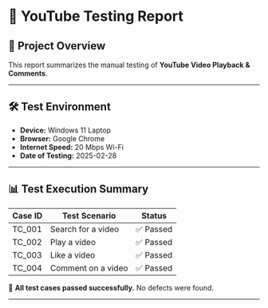 # 📝 YouTube Testing Report  

## 📌 Project Overview  
This report summarizes the manual testing of **YouTube Video Playback & Comments**.  

---

## 🛠 Test Environment  
- **Device:** Windows 11 Laptop  
- **Browser:** Google Chrome  
- **Internet Speed:** 20 Mbps Wi-Fi  
- **Date of Testing:** 2025-02-28  

---

## 📊 Test Execution Summary  
| **Case ID** | **Test Scenario**         | **Status** |
|-------------|-------------------------|------------|
| TC_001      | Search for a video       | ✅ Passed  |
| TC_002      | Play a video             | ✅ Passed  |
| TC_003      | Like a video             | ✅ Passed  |
| TC_004      | Comment on a video       | ✅ Passed  |

📌 **All test cases passed successfully.** No defects were found.  

---

